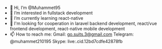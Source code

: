 - 👋 Hi, I’m @Muhammet95
- 👀 I’m interested in fullstack development
- 🌱 I’m currently learning react-native
- 💞️ I'm looking for cooperation in laravel backend development, react/vue frontend development, react-native mobile development
- 📫 How to reach me:
      Gmail: go.suits.3@gmail.com
      Telegram: @muhammet210195
      Skype: live:.cid.12bd7cdfe42878fb
